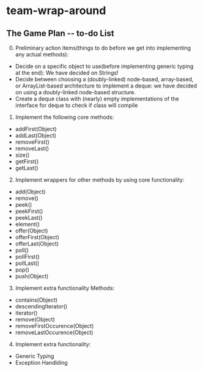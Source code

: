 # team-wrap-around  
## The Game Plan -- to-do List 
0. Preliminary action items(things to do before we get into implementing any actual methods): 
  * Decide on a specific object to use(before implementing generic typing at the end): We have decided on Strings! 
  * Decide between choosing a (doubly-linked) node-based, array-based, or ArrayList-based architecture to implement a deque: we have decided on using a doubly-linked node-based structure. 
  * Create a deque class with (nearly) empty implementations of the interface for deque to check if class will compile
1. Implement the following core methods:  
  * addFirst(Object)  
  * addLast(Object)
  * removeFirst()
  * removeLast()
  * size()
  * getFirst()  
  * getLast()
2. Implement wrappers for other methods by using core functionality:  
  * add(Object)
  * remove()
  * peek()
  * peekFirst() 
  * peekLast()
  * element()
  * offer(Object)
  * offerFirst(Object)
  * offerLast(Object)
  * poll()
  * pollFirst() 
  * pollLast()
  * pop()
  * push(Object) 
3. Implement extra functionality Methods:
  * contains(Object)
  * descendingIterator()
  * iterator()
  * remove(Object)
  * removeFirstOccurence(Object)
  * removeLastOccurence(Object)
4. Implement extra functionality: 
  * Generic Typing
  * Exception Handlding

